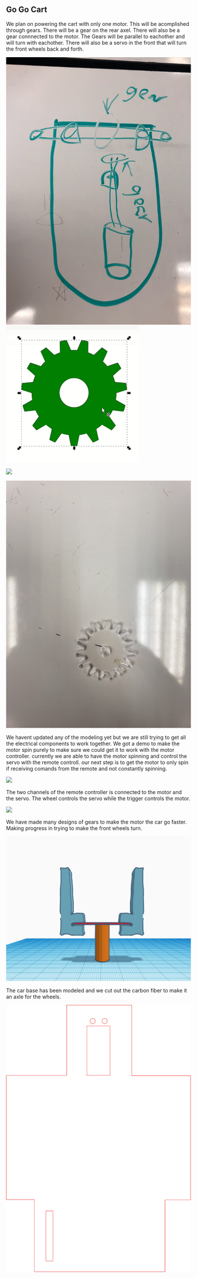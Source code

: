 ## Go Go Cart
We plan on powering the cart with only one motor. This will be acomplished  through gears. 
There will be a gear on the rear axel. There will also be a gear connnected to the motor.
The Gears will be parallel to eachother and will turn with eachother. 
There will also be a servo in the front that will turn the front wheels back and forth. 

![](first_concept.png)
![](gear.PNG)


![](Servo_controlled.gif)


![](real_gear.jpg)


We havent updated any of the modeling yet but we are still trying to get all the electrical components to work together. 
We got a demo to make the motor spin purely to make sure we could get it to work with the motor controller.
currently we are able to have the motor spinning and control the servo with the remote controll. our next step is to
get the motor to only spin if receiving comands from the remote and not constantly spinning. 

![](progress_1.gif)



The two channels of the remote controller is connected to the motor and the servo. The wheel controls the servo while the trigger controls the motor. 


![](Progress_2.gif)

We have made many designs of gears to make the motor the car go faster. Making progress in trying to make the front wheels turn.

![](prototype_steering_linkage.PNG)

The car base has been modeled and we cut out the carbon fiber to make it an axle for the wheels. 

![](car_base.svg)
